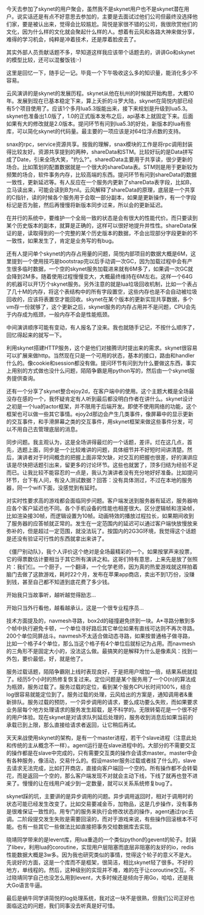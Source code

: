 今天去参加了skynet的用户聚会，虽然我不是skynet用户也不是skynet潜在用户。说实话还是有点不好意思去参加的，主要是去面试过他们公司但最终没选择他们家，要是被认出来，觉得会比较尴尬。简悦是家很不错的公司，我很欣赏他们的文化，因为什么样的文化就会聚起什么样的人。想着有云风和各路大神来做分享，难得的学习机会，纯粹是冲着技术，还是厚着脸皮去了。

其实外部人员贡献话题不多，早知道这样我应该带个话题去的，讲讲Go和skynet的模型比较，还可以混餐饭钱:-)

这里是回忆一下，随手记一记。毕竟一个下午吸收这么多的知识量，能消化多少不容易。

云风演讲的是skynet的发展历程。skynet从他在杭州的时候就开始构思，大概10年。发展到现在已基本稳定下来，算上夭折的斗罗大陆，skynet在简悦内部已经有5个项目使用了。应该1个多月lua5.3版能出来，接下来规划是升级到lua5.3。skynet也准备出1.0版了，1.0的正式版本发布之后，api基本上就固定下来。后面如果有大的修改就是2.0版本。提问环节有问到lua5.3的好处，新版本的lua有些库，可以简化skynet的代码量。最主要的一项应该是对64位浮点数的支持。

snax的rpc，service资源共享。按我的理解，snax模块的工作是将rpc调用封装得比较友好。资源共享提到的两种，shareData和STM。比较好玩的是Data拼写成了Date，引来全场大笑，"约么?"。sharedData主要用于共享读，很少更新的场合。比如策划的配置数据就是一个很大的shareData表。STM则是用于更新较为频繁的场合，软件事务内存，比较高端的东西。提问环节有问到shareData的数据一致性，更新延迟等。有人反应在一个服务内更新了shareData表字段，比如B，立马读出来，可能会读到B为nil。云风解释了shareData的原理，底层是一个共享的C指针，读的时候各个服务用于会取一部分副本，如果是更新操作，有一个字段标记是否为脏，然后再慢慢将新版本同步过来，所以会的更新延迟。

在并行的系统中，要维护一个全局一致的状态是会有很大的性能代价。而只要读到某个历史版本的副本，就算是正确的，这样可以很好地提升并性性。shareData保证的是，读取得到的一个完整的某个历史版本的数据，不会出现部分字段更新的不一致性，如果发生了，肯定是业务写的有bug。

还有人提问单个skynet的内存占用量的问题，简悦内部项目的数据大概是6M，这里提到一个使用技巧是bootstrap完以后手动调一次GC，因为加载过程中会有产生很多临时数据，一个空的skynet服务加载进来就有6M多了，如果调一次GC就会降到2M多。随着使用过程慢慢变大，大概最终维持在6M左右。这样一个64G的机器可以开1万个skynet服务。另外注意的就是lua垃圾回收机制，比如一个表占了几十M的内存，将这个表结构中的所有字段置空，这些内存也是不会自动被垃圾回收的，应该将表置空才能回收。skynet在某个版本的更新实现共享数据，多个vm存一份就够了，这个更新之后，skynet服务的内存占用并不是问题，CPU会先于内存成为瓶颈，一般内存不会是性能瓶颈。

中间演讲顺序可能有变动，有人报名了没来。我也就随手记记，不按什么顺序了，回忆得起来的就写一下。

利用skynet搭建HTTP服务，这个是他们对接腾讯时提出来的需求。skynet很容易可以扩展来做http。当然现在只是一个可用的状态，基本的接口，路由和handler什么的。像cookie和session都没有做。提问环节有问到为什么要做这东西，事实上用别的方式做也没什么问题，陌陌争霸是用python写的，然后由一个skynet服务提供查询。

还有一个分享了skynet整合ejoy2d，在客户端中的使用。这个主题大概是全场最没存在感的一个，我怀疑肯定有人听到最后都没明白作者在讲什么。skynet设计之初是一个lua的actor框架，并不限用于后端开发。即使不使用网络的功能，这个框架也可以做一些其它事情。ejoy2d那边会产生几类事件，像屏幕中的显示更新的交互事件，和手滑屏幕之类的交互事件，用skynet框架来做这些事件分发，可以不用自己去管理底层的消息。

同步问题。我主观认为，这是全场讲得最烂的一个话题，差评。烂在这几点，首先，选题上面，同步是一个比较难讲的问题，具体细节并不好短时间讲清楚。然后，演讲者对于时间概念的把握上面非常欠缺，对交互的把握也很差，好的演讲应该是尽快把话题引出来，留更多的讨论环节。这些也就罢了，顶多归结为经验不足而已。让我比较不能容忍的一点是，我认为演讲者没有充分地好好准备。比如提问环节，台下有人问，有没人测试数据？回答：没有具体测过，不过在本地的服务器，同一个wifi下面，没感觉到有延时。

对实时性要求高的游戏都会面临同步问题。客户端发送到服务器有延迟，服务器响应各个客户延迟也不同。各个手机设备的性能也相差很大。区分逻辑帧和渲染帧，比如渲染接30帧，而逻辑设置为10帧。动画特效的播放过程拉长，如果期间收到了服务器的应答帧就正常的。发生在一定范围内的延迟可以通过客户端快放慢放来弥补的，但是超过一定范围，就没法玩了。按国内的2G3G环境，我觉得这个话题是还没有验证可行性的东西就拿出来讲了。

《僵尸别动队》，我个人评价这个绝对是全场最精彩的一个。如果按掌声来投票，它的得票数估计要相当于其它所有演讲之和。这哥们特有意思，上来先是放了张照片：我们仨。一个厨子，一个翻译，一个化学老师，因为真的热爱游戏就这样拍着脑门去做了这款游戏，耗时22个月，发布在苹果app商店，卖出不到1万份，没赚到钱，甚至自己都不知道到底花费了多少钱。

开始我只当故事听，越听越觉得励志...

开始只当外行看他，越看越承认，这是一个很专业程序员...

技术方面提及的，navmesh寻路，box2d的碰撞避免挤到一块。A*寻路分散到多个帧中执行避免卡顿，一个单位寻好路后其它单位如果有直线可达则不再次寻路。200个单位同屏战斗。navmesh不太适合做动态寻路，如果按普通格子做寻路，比如一个格子4个单位，那么当这个格子有4个单位后就标记为占用。而navmesh的三角形不是固定大小的，没法这么做。最搞笑的是解释为什么是像素风：找到一外包，要价最低，好，就是他了。

服务过载话题，陌陌争霸刚上线时表现良好，于是把用户增加一倍，结果系统就挂了。经历5个小时的热修复恢复过来。定位问题是某个服务用了一个O(n)的算法成为瓶颈，服务过载了。服务过载的定位，看到某个服务CPU长时间100%，结合log很容易就能定位到了。服务过载的处理，云风给出的方案是，通知调用者&重新排队。服务过载的预防，一个异步调用的请求，要么成功要么失败，而如果要求业务层每个地方处理请求的服务发生超载，是不科学的。无限转菊花是一个很不好的用户体验。现在skynet是对请求队列延后处理的，服务收到消息后如果当前的承载已到上限，那么直接给请求者返回，让它稍后再试。

天天来战使用skynet的架构，是有一个master进程，若干个slave进程（注意此处和传统的主从概念不一样）。agent运行是在slave进程中的。大部分的不需要交互的操作都是在slave中完成的，只有需要交互类的操作会请求master。master中会有各种服务，像活动，交易什么的。假设master服务过载或者挂了什么的，slave去请求无法完成，比如打开商店，直接向客户端回一个空的。所有操作都不会转菊花，而是返回一个空的，那么客户端发现不对就会主动下线，下线了就再也登不进来了。慢慢的让在线用户减少到一定数量，就可以关系系统修复bug了。

skynet踩的坑，主要讲的是异步调用的问题。异步调用返回时，相对于调用时的状态可能已经发生改变了。比如交易要减金币，加物品，这是几步操作，没有事务是很难保证一致性的。用专门的服务来执行会修改状态的操作，agent通过rpc去调。二阶段提交发生失败是需要回滚的，而对于游戏来说，有些操作回滚根本不可能。也有一些其它一些做法比如直接把事务交给数据库去实现。

晓靖同学带来的是levent库，用lua重造的一个类似python的gevent的轮子。封装了libev，利用lua的coroutine，实现用户层阻塞而底层非阻塞的友好的io，redis性能数据大概是3w多。因为我也研究类似的事情，觉得这个轮子的意义不是大。先说好的方面，这是一个库而不是框架，很简洁，相比skynet轻了很多。不好的地方，单线程的。然后，这种级别的实现并不难，难的在于让coroutine交互。不过晓靖同学自己也没怎么用到levent，大多时候还是倾向于用Go，哈哈，还是我大Go语言牛逼。

最后是蜗牛同学讲简悦的log处理系统，我对这一块不是很熟，但我们公司正好也面临这边的问题，我们同事没去听真是好可惜。

